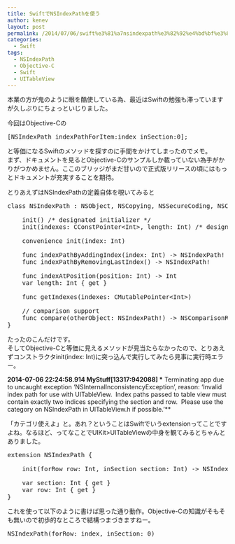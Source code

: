 ```yaml
---
title: SwiftでNSIndexPathを使う
author: kenev
layout: post
permalink: /2014/07/06/swift%e3%81%a7nsindexpath%e3%82%92%e4%bd%bf%e3%81%86/
categories:
  - Swift
tags:
  - NSIndexPath
  - Objective-C
  - Swift
  - UITableView
---
```

本業の方が鬼のように眼を酷使している為、最近はSwiftの勉強も滞っていますが久しぶりにちょっといじりました。

今回はObjective-Cの

<pre class="lang:objc decode:true">[NSIndexPath indexPathForItem:index inSection:0];</pre>

と等価になるSwiftのメソッドを探すのに手間をかけてしまったのでメモ。  
まず、ドキュメントを見るとObjective-Cのサンプルしか載っていない為手がかりがつかめません。ここのブリッジがまだ甘いので正式版リリースの頃にはもっとドキュメントが充実することを期待。

とりあえずはNSIndexPathの定義自体を覗いてみると

<pre class="lang:default decode:true">class NSIndexPath : NSObject, NSCopying, NSSecureCoding, NSCoding {
    
    init() /* designated initializer */
    init(indexes: CConstPointer&lt;Int&gt;, length: Int) /* designated initializer */
    
    convenience init(index: Int)
    
    func indexPathByAddingIndex(index: Int) -&gt; NSIndexPath!
    func indexPathByRemovingLastIndex() -&gt; NSIndexPath!
    
    func indexAtPosition(position: Int) -&gt; Int
    var length: Int { get }
    
    func getIndexes(indexes: CMutablePointer&lt;Int&gt;)
    
    // comparison support
    func compare(otherObject: NSIndexPath!) -&gt; NSComparisonResult // sorting an array of indexPaths using this comparison results in an array representing nodes in depth-first traversal order
}</pre>

たったのこんだけです。  
そしてObjective-Cと等価に見えるメソッドが見当たらなかったので、とりあえずコンストラクタinit(index: Int)に突っ込んで実行してみたら見事に実行時エラー。

**2014-07-06 22:24:58.914 MyStuff[13317:942088] \*** Terminating app due to uncaught exception &#8216;NSInternalInconsistencyException&#8217;, reason: &#8216;Invalid index path for use with UITableView.  Index paths passed to table view must contain exactly two indices specifying the section and row.  Please use the category on NSIndexPath in UITableView.h if possible.&#8217;**

「カテゴリ使えよ」と。あれ？ということはSwiftでいうextensionってことですよね。なるほど、ってなことでUIKit>UITableViewの中身を観てみるとちゃんとありました。

<pre class="lang:default decode:true">extension NSIndexPath {
    
    init(forRow row: Int, inSection section: Int) -&gt; NSIndexPath
    
    var section: Int { get }
    var row: Int { get }
}</pre>

これを使って以下のように書けば思った通り動作。Objective-Cの知識がそもそも無いので初歩的なところで結構つまづきますねー。

<pre class="lang:default decode:true">NSIndexPath(forRow: index, inSection: 0)</pre>

&nbsp;